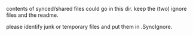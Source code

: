 contents of synced/shared files could go in this dir. keep the (two) ignore files and the readme.

please identify junk or temporary files and put them in .SyncIgnore.
